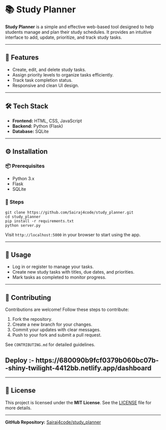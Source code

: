 <!DOCTYPE html>
<html lang="en">
<head>
  <meta charset="UTF-8">
  <meta name="viewport" content="width=device-width, initial-scale=1.0">

  <h1>📚 Study Planner</h1>

  <p><strong>Study Planner</strong> is a simple and effective web-based tool designed to help students manage and plan their study schedules. It provides an intuitive interface to add, update, prioritize, and track study tasks.</p>

  <hr>

  <h2>🚀 Features</h2>
  <ul>
    <li>Create, edit, and delete study tasks.</li>
    <li>Assign priority levels to organize tasks efficiently.</li>
    <li>Track task completion status.</li>
    <li>Responsive and clean UI design.</li>
  </ul>

  <hr>

  <h2>🛠️ Tech Stack</h2>
  <ul>
    <li><strong>Frontend:</strong> HTML, CSS, JavaScript</li>
    <li><strong>Backend:</strong> Python (Flask)</li>
    <li><strong>Database:</strong> SQLite</li>
  </ul>

  <hr>

  <h2>⚙️ Installation</h2>

  <h3>📦 Prerequisites</h3>
  <ul>
    <li>Python 3.x</li>
    <li>Flask</li>
    <li>SQLite</li>
  </ul>

  <h3>🔧 Steps</h3>
  <pre><code>git clone https://github.com/Sairaj4code/study_planner.git
cd study_planner
pip install -r requirements.txt
python server.py</code></pre>

  <p>Visit <code>http://localhost:5000</code> in your browser to start using the app.</p>

  <hr>

  <h2>👤 Usage</h2>
  <ul>
    <li>Log in or register to manage your tasks.</li>
    <li>Create new study tasks with titles, due dates, and priorities.</li>
    <li>Mark tasks as completed to monitor progress.</li>
  </ul>

  <hr>

  <h2>🤝 Contributing</h2>
  <p>Contributions are welcome! Follow these steps to contribute:</p>
  <ol>
    <li>Fork the repository.</li>
    <li>Create a new branch for your changes.</li>
    <li>Commit your updates with clear messages.</li>
    <li>Push to your fork and submit a pull request.</li>
  </ol>

  <p>See <code>CONTRIBUTING.md</code> for detailed guidelines.</p>
  <h2>Deploy :- https://680090b9fcf0379b060bc07b--shiny-twilight-4412bb.netlify.app/dashboard</h2>
  <hr>

  <h2>📄 License</h2>
  <p>This project is licensed under the <strong>MIT License</strong>. See the <a href="LICENSE">LICENSE</a> file for more details.</p>

  <hr>

  <p><strong>GitHub Repository:</strong> <a href="https://github.com/Sairaj4code/study_planner" target="_blank" rel="noopener noreferrer">Sairaj4code/study_planner</a></p>

</body>
</html>

